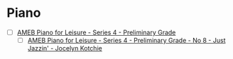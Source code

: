 # Piano

- [ ] [AMEB Piano for Leisure - Series 4 - Preliminary Grade](https://www.youtube.com/playlist?list=PL3LOPpZLofrT2f5wtob1CzbkoLjaLhCv6)
    - [ ] [AMEB Piano for Leisure - Series 4 - Preliminary Grade - No 8 - Just Jazzin' - Jocelyn Kotchie](https://www.youtube.com/watch?v=1Cc8PfZgZNI&list=PL3LOPpZLofrT2f5wtob1CzbkoLjaLhCv6&index=8)
